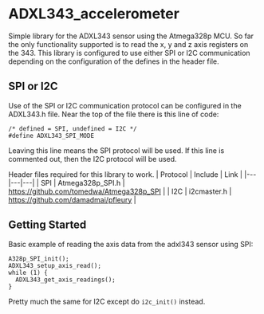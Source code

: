 # ADXL343_accelerometer
Simple library for the ADXL343 sensor using the Atmega328p MCU. So far the only functionality 
supported is to read the x, y and z axis registers on the 343. This library is configured to 
use either SPI or I2C communication depending on the configuration of the defines in the header
file.

## SPI or I2C
Use of the SPI or I2C communication protocol can be configured in the ADXL343.h file. Near the top of
the file there is this line of code:
```
/* defined = SPI, undefined = I2C */
#define ADXL343_SPI_MODE
```
Leaving this line means the SPI protocol will be used. If this line is commented out, then the I2C
protocol will be used.

Header files required for this library to work.
| Protocol | Include | Link |
|---|---|---|
| SPI | Atmega328p_SPI.h | https://github.com/tomedwa/Atmega328p_SPI |
| I2C | i2cmaster.h | https://github.com/damadmai/pfleury |

## Getting Started
Basic example of reading the axis data from the adxl343 sensor using SPI:
```
A328p_SPI_init();
ADXL343_setup_axis_read();
while (1) {
  ADXL343_get_axis_readings();
}
```
Pretty much the same for I2C except do `i2c_init()` instead.
